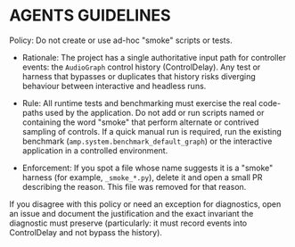 AGENTS GUIDELINES
==================

Policy: Do not create or use ad-hoc "smoke" scripts or tests.

- Rationale: The project has a single authoritative input path for
  controller events: the `AudioGraph` control history (ControlDelay).
  Any test or harness that bypasses or duplicates that history risks
  diverging behaviour between interactive and headless runs.

- Rule: All runtime tests and benchmarking must exercise the real
  code-paths used by the application. Do not add or run scripts named
  or containing the word "smoke" that perform alternate or contrived
  sampling of controls. If a quick manual run is required, run the
  existing benchmark (`amp.system.benchmark_default_graph`) or the
  interactive application in a controlled environment.

- Enforcement: If you spot a file whose name suggests it is a "smoke"
  harness (for example, `_smoke_*.py`), delete it and open a small
  PR describing the reason. This file was removed for that reason.

If you disagree with this policy or need an exception for diagnostics,
open an issue and document the justification and the exact invariant the
diagnostic must preserve (particularly: it must record events into
ControlDelay and not bypass the history).

